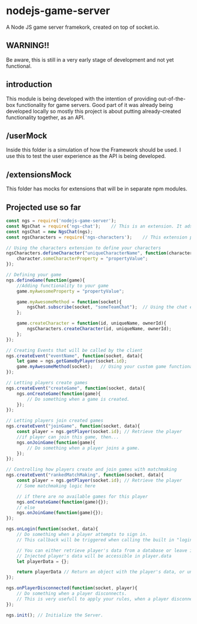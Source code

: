 # nodejs-game-server
A Node JS game server framekork, created on top of socket.io.

## WARNING!!
Be aware, this is still in a very early stage of development and not yet functional.

## introduction
This module is being developed with the intention of providing out-of-the-box functionality for game servers. Good part of it was already being developed locally so mostly this project is about putting already-created functionality together, as an API.

## /userMock
Inside this folder is a simulation of how the Framework should be used. I use this to test the user experience as the API is being developed.

## /extensionsMock
This folder has mocks for extensions that will be in separate npm modules.

## Projected use so far
```javascript
const ngs = require('nodejs-game-server');
const NgsChat = require('ngs-chat');	// This is an extension. It ads a chat system to the server.
const ngsChat = new NgsChat(ngs);
const ngsCharacters = require('ngs-characters');	// This extension provides an interface to create Game Characters.

// Using the characters extension to define your characters
ngsCharacters.defineCharacter("uniqueCharacterName", function(character){
	character.someCharacterProperty = "propertyValue";
});

// Defining your game
ngs.defineGame(function(game){
	//Adding functionality to your game
	game.myAwesomeProperty = "propertyValue";

	game.myAwesomeMethod = function(socket){
		ngsChat.subscribe(socket, "someTeamChat");	// Using the chat extension.
	};

	game.createCharacter = function(id, uniqueName, ownerId){
		ngsCharacters.createCharacter(id, uniqueName, ownerId);
	};
});

// Creating Events that will be called by the client
ngs.createEvent("eventName", function(socket, data){
	let game = ngs.getGameByPlayer(socket.id);
	game.myAwesomeMethod(socket);	// Using your custom game functionality.
});

// Letting players create games
ngs.createEvent("createGame", function(socket, data){
	ngs.onCreateGame(function(game){
		// Do something when a game is created.
	});
});

// Letting players join created games
ngs.createEvent("joinGame", function(socket, data){
	const player = ngs.getPlayer(socket.id); // Retrieve the player
	//if player can join this game, then...
	ngs.onJoinGame(function(game){
		// Do something when a player joins a game.
	});
});

// Controlling how players create and join games with matchmaking
ngs.createEvent("rankedMatchMaking", function(socket, data){
	const player = ngs.getPlayer(socket.id); // Retrieve the player
	// Some matchmaking logic here

	// if there are no available games for this player
	ngs.onCreateGame(function(game){});
	// else
	ngs.onJoinGame(function(game){});
});

ngs.onLogin(function(socket, data){
	// Do something when a player attempts to sign in.
	// This callback will be triggered when calling the built in "login" event from the client.

	// You can either retrieve player's data from a database or leave it empty and let them login anonymously.
	// Injected player's data will be accessible in player.data
	let playerData = {};

	return playerData // Return an object with the player's data, or undefined if player doesn't exist.
});

ngs.onPlayerDisconnected(function(socket, player){
	// Do something when a player disconnects.
	// This is very usefull to apply your rules, when a player disconnects in the middle of a game.
});

ngs.init(); // Initialize the Server.
```
